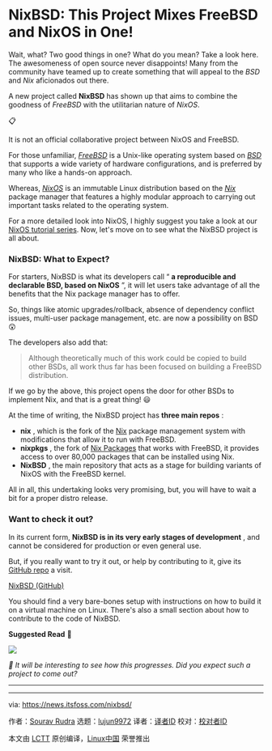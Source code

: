 [#]: subject: "NixBSD: This Project Mixes FreeBSD and NixOS in One!"
[#]: via: "https://news.itsfoss.com/nixbsd/"
[#]: author: "Sourav Rudra https://news.itsfoss.com/author/sourav/"
[#]: collector: "lujun9972/lctt-scripts-1705972010"
[#]: translator: " "
[#]: reviewer: " "
[#]: publisher: " "
[#]: url: " "

NixBSD: This Project Mixes FreeBSD and NixOS in One!
======
Wait, what? Two good things in one? What do you mean? Take a look here.
The awesomeness of open source never disappoints! Many from the community have teamed up to create something that will appeal to the _BSD_ and _Nix_ aficionados out there.

A new project called **NixBSD** has shown up that aims to combine the goodness of _FreeBSD_ with the utilitarian nature of _NixOS_.

📋

It is not an official collaborative project between NixOS and FreeBSD.

For those unfamiliar, [_FreeBSD_][1] is a Unix-like operating system based on [_BSD_][2] that supports a wide variety of hardware configurations, and is preferred by many who like a hands-on approach.

Whereas, [_NixOS_][3] is an immutable Linux distribution based on the [_Nix_][4] package manager that features a highly modular approach to carrying out important tasks related to the operating system.

For a more detailed look into NixOS, I highly suggest you take a look at our [NixOS tutorial series][5]. Now, let's move on to see what the NixBSD project is all about.

### NixBSD: What to Expect?

For starters, NixBSD is what its developers call “ **a reproducible and declarable BSD, based on NixOS** ”, it will let users take advantage of all the benefits that the Nix package manager has to offer.

So, things like atomic upgrades/rollback, absence of dependency conflict issues, multi-user package management, etc. are now a possibility on BSD 😲

The developers also add that:

> Although theoretically much of this work could be copied to build other BSDs, all work thus far has been focused on building a FreeBSD distribution.

If we go by the above, this project opens the door for other BSDs to implement Nix, and that is a great thing! 😃

At the time of writing, the NixBSD project has **three main repos** :

  * **nix** , which is the fork of the [Nix][6] package management system with modifications that allow it to run with FreeBSD.
  * **nixpkgs** , the fork of [Nix Packages][7] that works with FreeBSD, it provides access to over 80,000 packages that can be installed using Nix.
  * **NixBSD** , the main repository that acts as a stage for building variants of NixOS with the FreeBSD kernel.



All in all, this undertaking looks very promising, but, you will have to wait a bit for a proper distro release.

### Want to check it out?

In its current form, **NixBSD is in its very early stages of development** , and cannot be considered for production or even general use.

But, if you really want to try it out, or help by contributing to it, give its [GitHub repo][8] a visit.

[NixBSD (GitHub)][8]

You should find a very bare-bones setup with instructions on how to build it on a virtual machine on Linux. There's also a small section about how to contribute to the code of NixBSD.

**Suggested Read** 📖

![][9]

_💬 It will be interesting to see how this progresses. Did you expect such a project to come out?_

* * *

--------------------------------------------------------------------------------

via: https://news.itsfoss.com/nixbsd/

作者：[Sourav Rudra][a]
选题：[lujun9972][b]
译者：[译者ID](https://github.com/译者ID)
校对：[校对者ID](https://github.com/校对者ID)

本文由 [LCTT](https://github.com/LCTT/TranslateProject) 原创编译，[Linux中国](https://linux.cn/) 荣誉推出

[a]: https://news.itsfoss.com/author/sourav/
[b]: https://github.com/lujun9972
[1]: https://www.freebsd.org/
[2]: https://en.wikipedia.org/wiki/Berkeley_Software_Distribution
[3]: https://nixos.org/
[4]: https://en.wikipedia.org/wiki/Nix_(package_manager)
[5]: https://itsfoss.com/tag/nix-os/
[6]: https://github.com/NixOS/nix
[7]: https://github.com/NixOS/nixpkgs
[8]: https://github.com/nixos-bsd/nixbsd
[9]: https://itsfoss.com/content/images/size/w256h256/2022/12/android-chrome-192x192.png
